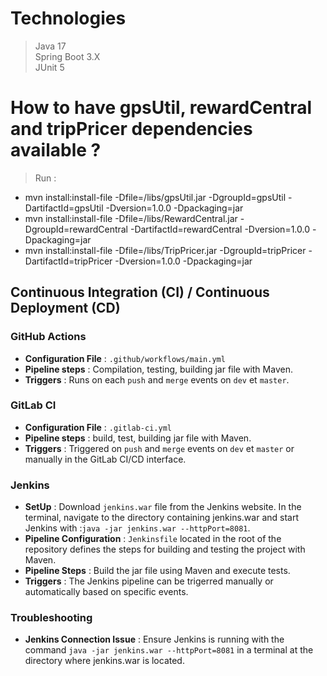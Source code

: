 # Technologies

> Java 17  
> Spring Boot 3.X  
> JUnit 5  

# How to have gpsUtil, rewardCentral and tripPricer dependencies available ?

> Run : 
- mvn install:install-file -Dfile=/libs/gpsUtil.jar -DgroupId=gpsUtil -DartifactId=gpsUtil -Dversion=1.0.0 -Dpackaging=jar  
- mvn install:install-file -Dfile=/libs/RewardCentral.jar -DgroupId=rewardCentral -DartifactId=rewardCentral -Dversion=1.0.0 -Dpackaging=jar  
- mvn install:install-file -Dfile=/libs/TripPricer.jar -DgroupId=tripPricer -DartifactId=tripPricer -Dversion=1.0.0 -Dpackaging=jar


## Continuous Integration (CI) / Continuous Deployment (CD)

### GitHub Actions

- **Configuration File** : `.github/workflows/main.yml`
- **Pipeline steps** : Compilation, testing, building jar file with Maven.
- **Triggers** : Runs on each `push` and `merge` events on `dev` et `master`.

### GitLab CI

- **Configuration File** : `.gitlab-ci.yml`
- **Pipeline steps** : build, test, building jar file with Maven.
- **Triggers** : Triggered on `push` and `merge` events on `dev` et `master` or manually in the GitLab CI/CD interface.


### Jenkins

- **SetUp** : Download `jenkins.war` file from the Jenkins website. In the terminal, navigate to the directory containing jenkins.war and start Jenkins with :`java -jar jenkins.war --httpPort=8081`.
- **Pipeline Configuration** : `Jenkinsfile` located in the root of the repository defines the steps for building and testing the project with Maven.
- **Pipeline Steps** : Build the jar file using Maven and execute tests. 
- **Triggers** : The Jenkins pipeline can be trigerred manually or automatically based on specific events.

### Troubleshooting
- **Jenkins Connection Issue** : Ensure Jenkins is running with the command `java -jar jenkins.war --httpPort=8081` in a terminal at the directory where jenkins.war is located.
